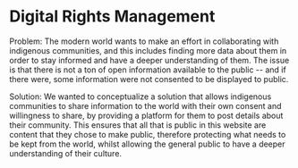 # Digital Rights Management

Problem: The modern world wants to make an effort in collaborating with indigenous communities, and this includes finding more data about them in order to stay informed and have a deeper understanding of them. The issue is that there is not a ton of open information available to the public -- and if there were, some information were not consented to be displayed to public. 

Solution: We wanted to conceptualize a solution that allows indigenous communities to share information to the world with their own consent and willingness to share, by providing a platform for them to post details about their community. This ensures that all that is public in this website are content that they chose to make public, therefore protecting what needs to be kept from the world, whilst allowing the general public to have a deeper understanding of their culture.